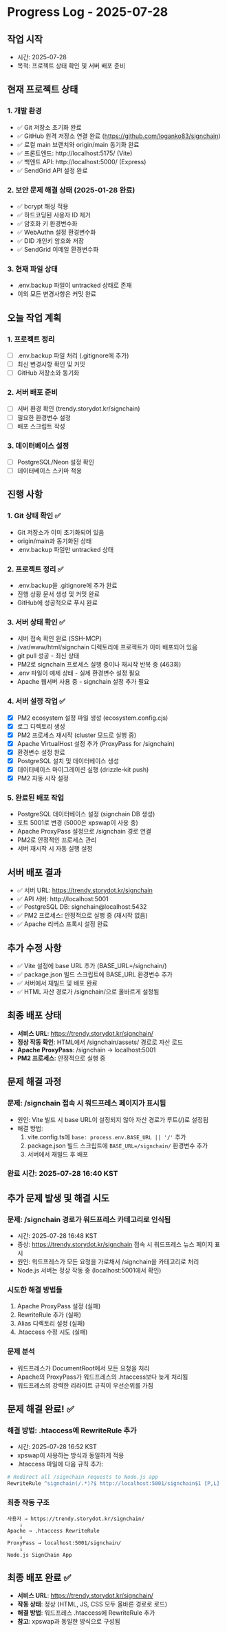 # Progress Log - 2025-07-28

## 작업 시작
- 시간: 2025-07-28 
- 목적: 프로젝트 상태 확인 및 서버 배포 준비

## 현재 프로젝트 상태

### 1. 개발 환경
- ✅ Git 저장소 초기화 완료
- ✅ GitHub 원격 저장소 연결 완료 (https://github.com/loganko83/signchain)
- ✅ 로컬 main 브랜치와 origin/main 동기화 완료
- ✅ 프론트엔드: http://localhost:5175/ (Vite)
- ✅ 백엔드 API: http://localhost:5000/ (Express)
- ✅ SendGrid API 설정 완료

### 2. 보안 문제 해결 상태 (2025-01-28 완료)
- ✅ bcrypt 해싱 적용
- ✅ 하드코딩된 사용자 ID 제거
- ✅ 암호화 키 환경변수화
- ✅ WebAuthn 설정 환경변수화
- ✅ DID 개인키 암호화 저장
- ✅ SendGrid 이메일 환경변수화

### 3. 현재 파일 상태
- .env.backup 파일이 untracked 상태로 존재
- 이외 모든 변경사항은 커밋 완료

## 오늘 작업 계획

### 1. 프로젝트 정리
- [ ] .env.backup 파일 처리 (.gitignore에 추가)
- [ ] 최신 변경사항 확인 및 커밋
- [ ] GitHub 저장소와 동기화

### 2. 서버 배포 준비
- [ ] 서버 환경 확인 (trendy.storydot.kr/signchain)
- [ ] 필요한 환경변수 설정
- [ ] 배포 스크립트 작성

### 3. 데이터베이스 설정
- [ ] PostgreSQL/Neon 설정 확인
- [ ] 데이터베이스 스키마 적용

## 진행 사항

### 1. Git 상태 확인 ✅
- Git 저장소가 이미 초기화되어 있음
- origin/main과 동기화된 상태
- .env.backup 파일만 untracked 상태

### 2. 프로젝트 정리 ✅
- .env.backup을 .gitignore에 추가 완료
- 진행 상황 문서 생성 및 커밋 완료
- GitHub에 성공적으로 푸시 완료

### 3. 서버 상태 확인 ✅
- 서버 접속 확인 완료 (SSH-MCP)
- /var/www/html/signchain 디렉토리에 프로젝트가 이미 배포되어 있음
- git pull 성공 - 최신 상태
- PM2로 signchain 프로세스 실행 중이나 재시작 반복 중 (463회)
- .env 파일이 예제 상태 - 실제 환경변수 설정 필요
- Apache 웹서버 사용 중 - signchain 설정 추가 필요

### 4. 서버 설정 작업 ✅
- [x] PM2 ecosystem 설정 파일 생성 (ecosystem.config.cjs)
- [x] 로그 디렉토리 생성
- [x] PM2 프로세스 재시작 (cluster 모드로 실행 중)
- [x] Apache VirtualHost 설정 추가 (ProxyPass for /signchain)
- [x] 환경변수 설정 완료
- [x] PostgreSQL 설치 및 데이터베이스 생성
- [x] 데이터베이스 마이그레이션 실행 (drizzle-kit push)
- [x] PM2 자동 시작 설정

### 5. 완료된 배포 작업
- PostgreSQL 데이터베이스 설정 (signchain DB 생성)
- 포트 5001로 변경 (5000은 xpswap이 사용 중)
- Apache ProxyPass 설정으로 /signchain 경로 연결
- PM2로 안정적인 프로세스 관리
- 서버 재시작 시 자동 실행 설정

## 서버 배포 결과
- ✅ 서버 URL: https://trendy.storydot.kr/signchain
- ✅ API 서버: http://localhost:5001
- ✅ PostgreSQL DB: signchain@localhost:5432
- ✅ PM2 프로세스: 안정적으로 실행 중 (재시작 없음)
- ✅ Apache 리버스 프록시 설정 완료

## 추가 수정 사항
- ✅ Vite 설정에 base URL 추가 (BASE_URL=/signchain/)
- ✅ package.json 빌드 스크립트에 BASE_URL 환경변수 추가
- ✅ 서버에서 재빌드 및 배포 완료
- ✅ HTML 자산 경로가 /signchain/으로 올바르게 설정됨

## 최종 배포 상태
- **서비스 URL**: https://trendy.storydot.kr/signchain/
- **정상 작동 확인**: HTML에서 /signchain/assets/ 경로로 자산 로드
- **Apache ProxyPass**: /signchain → localhost:5001
- **PM2 프로세스**: 안정적으로 실행 중

## 문제 해결 과정
### 문제: /signchain 접속 시 워드프레스 페이지가 표시됨
- 원인: Vite 빌드 시 base URL이 설정되지 않아 자산 경로가 루트(/)로 설정됨
- 해결 방법:
  1. vite.config.ts에 `base: process.env.BASE_URL || '/'` 추가
  2. package.json 빌드 스크립트에 `BASE_URL=/signchain/` 환경변수 추가
  3. 서버에서 재빌드 후 배포

### 완료 시간: 2025-07-28 16:40 KST

## 추가 문제 발생 및 해결 시도
### 문제: /signchain 경로가 워드프레스 카테고리로 인식됨
- 시간: 2025-07-28 16:48 KST
- 증상: https://trendy.storydot.kr/signchain 접속 시 워드프레스 뉴스 페이지 표시
- 원인: 워드프레스가 모든 요청을 가로채서 /signchain을 카테고리로 처리
- Node.js 서버는 정상 작동 중 (localhost:5001에서 확인)

### 시도한 해결 방법들
1. Apache ProxyPass 설정 (실패)
2. RewriteRule 추가 (실패)
3. Alias 디렉토리 설정 (실패)
4. .htaccess 수정 시도 (실패)

### 문제 분석
- 워드프레스가 DocumentRoot에서 모든 요청을 처리
- Apache의 ProxyPass가 워드프레스의 .htaccess보다 늦게 처리됨
- 워드프레스의 강력한 리라이트 규칙이 우선순위를 가짐

## 문제 해결 완료! ✅
### 해결 방법: .htaccess에 RewriteRule 추가
- 시간: 2025-07-28 16:52 KST
- xpswap이 사용하는 방식과 동일하게 적용
- .htaccess 파일에 다음 규칙 추가:
```apache
# Redirect all /signchain requests to Node.js app
RewriteRule ^signchain(/.*)?$ http://localhost:5001/signchain$1 [P,L]
```

### 최종 작동 구조
```
사용자 → https://trendy.storydot.kr/signchain/
    ↓
Apache → .htaccess RewriteRule
    ↓
ProxyPass → localhost:5001/signchain/
    ↓
Node.js SignChain App
```

## 최종 배포 완료 ✅
- **서비스 URL**: https://trendy.storydot.kr/signchain/
- **작동 상태**: 정상 (HTML, JS, CSS 모두 올바른 경로로 로드)
- **해결 방법**: 워드프레스 .htaccess에 RewriteRule 추가
- **참고**: xpswap과 동일한 방식으로 구성됨

